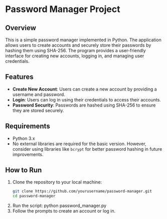# Password Manager Project

## Overview
This is a simple password manager implemented in Python. The application allows users to create accounts and securely store their passwords by hashing them using SHA-256. The program provides a user-friendly interface for creating new accounts, logging in, and managing user credentials.

## Features
- **Create New Account**: Users can create a new account by providing a username and password.
- **Login**: Users can log in using their credentials to access their accounts.
- **Password Security**: Passwords are hashed using SHA-256 to ensure they are stored securely.

## Requirements
- Python 3.x
- No external libraries are required for the basic version. However, consider using libraries like `bcrypt` for better password hashing in future improvements.

## How to Run
1. Clone the repository to your local machine:
   ```bash
   git clone https://github.com/yourusername/password-manager.git
   cd password-manager
2. Run the script: python password_manager.py
3. Follow the prompts to create an account or log in.
